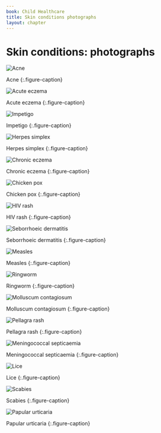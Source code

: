 ```yaml
---
book: Child Healthcare
title: Skin conditions photographs
layout: chapter
---
```


# Skin conditions: photographs

![Acne](images/p-1.jpg)

Acne
{:.figure-caption}

![Acute eczema](images/p-2.jpg)

Acute eczema
{:.figure-caption}

![Impetigo](images/p-3.jpg)

Impetigo
{:.figure-caption}

![Herpes simplex](images/p-4.jpg)

Herpes simplex
{:.figure-caption}

![Chronic eczema](images/p-5.jpg)

Chronic eczema
{:.figure-caption}

![Chicken pox](images/p-6.jpg)

Chicken pox
{:.figure-caption}

![HIV rash](images/p-7.jpg)

HIV rash
{:.figure-caption}

![Seborrhoeic dermatitis](images/p-8.jpg)

Seborrhoeic dermatitis
{:.figure-caption}

![Measles](images/p-9.jpg)

Measles
{:.figure-caption}

![Ringworm](images/p-10.jpg)

Ringworm
{:.figure-caption}

![Molluscum contagiosum](images/p-11.jpg)

Molluscum contagiosum
{:.figure-caption}

![Pellagra rash](images/p-12.jpg)

Pellagra rash
{:.figure-caption}

![Meningococcal septicaemia](images/p-13.jpg)

Meningococcal septicaemia
{:.figure-caption}

![Lice](images/p-14.jpg)

Lice
{:.figure-caption}

![Scabies](images/p-15.jpg)

Scabies
{:.figure-caption}

![Papular urticaria](images/p-16.jpg)

Papular urticaria
{:.figure-caption}
